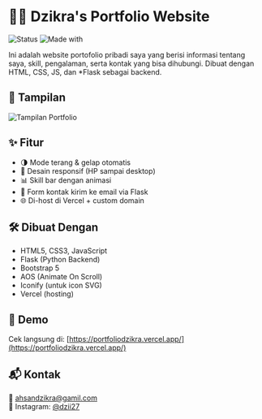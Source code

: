 # 🧑‍💻 Dzikra's Portfolio Website

![Status](https://img.shields.io/badge/status-live-success?style=flat-square)
![Made with](https://img.shields.io/badge/made%20with-HTML%20%7C%20CSS%20%7C%20JavaScript-blue?style=flat-square)

Ini adalah website portofolio pribadi saya yang berisi informasi tentang saya, skill, pengalaman, serta kontak yang bisa dihubungi. Dibuat dengan HTML, CSS, JS, dan *Flask sebagai backend.

## 📸 Tampilan

![Tampilan Portfolio](https://res.cloudinary.com/da4fjxm1e/image/upload/v1758622003/Screenshot_2025-09-23_170745_ndxs0o.png)

## ✨ Fitur

- 🌗 Mode terang & gelap otomatis
- 📱 Desain responsif (HP sampai desktop)
- 📊 Skill bar dengan animasi
- 📨 Form kontak kirim ke email via Flask
- 🌐 Di-host di Vercel + custom domain

## 🛠️ Dibuat Dengan

- HTML5, CSS3, JavaScript
- Flask (Python Backend)
- Bootstrap 5
- AOS (Animate On Scroll)
- Iconify (untuk icon SVG)
- Vercel (hosting)

## 🔗 Demo

Cek langsung di: [https://portfoliodzikra.vercel.app/](https://portfoliodzikra.vercel.app/)

## 📬 Kontak

📧 ahsandzikra@gamil.com  
📱 Instagram: [@dzii27](https://www.instagram.com/dzii27/?__pwa=1)  

